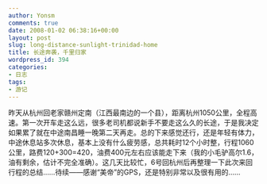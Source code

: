 ```yaml
---
author: Yonsm
comments: true
date: 2008-01-02 06:38:16+00:00
layout: post
slug: long-distance-sunlight-trinidad-home
title: 长途奔袭，千里归家
wordpress_id: 394
categories:
- 日志
tags:
- 游记
---
```


昨天从杭州回老家<!-- more -->赣州定南（江西最南边的一个县），距离杭州1050公里，全程高速。第一次开车走这么远，很多老司机都说新手不要走这么久的长途，于是我决定如果累了就在中途南昌睡一晚第二天再走。总的下来感觉还行，还是年轻有体力，中途休息站多次休息，基本上没有什么疲劳感，总共耗时12个小时整，行程1060公里，路费120+300=420，油费400元左右应该能走下来（我的小毛驴高尔1.6，油有剩余，估计不完全准确）。这几天比较忙，6号回杭州后再整理一下此次来回行程的总结……待续——感谢“美帝”的GPS，还是特别非常以及很有用的……
